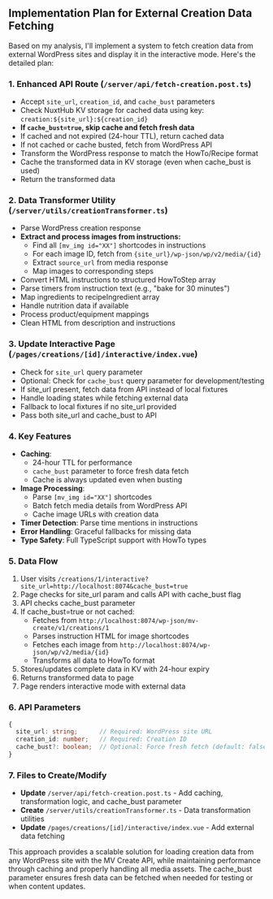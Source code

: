 ## Implementation Plan for External Creation Data Fetching

Based on my analysis, I'll implement a system to fetch creation data from external WordPress sites and display it in the interactive mode. Here's the detailed plan:

### 1. **Enhanced API Route** (`/server/api/fetch-creation.post.ts`)
   - Accept `site_url`, `creation_id`, and `cache_bust` parameters
   - Check NuxtHub KV storage for cached data using key: `creation:${site_url}:${creation_id}`
   - **If `cache_bust=true`, skip cache and fetch fresh data**
   - If cached and not expired (24-hour TTL), return cached data
   - If not cached or cache busted, fetch from WordPress API
   - Transform the WordPress response to match the HowTo/Recipe format
   - Cache the transformed data in KV storage (even when cache_bust is used)
   - Return the transformed data

### 2. **Data Transformer Utility** (`/server/utils/creationTransformer.ts`)
   - Parse WordPress creation response
   - **Extract and process images from instructions:**
     - Find all `[mv_img id="XX"]` shortcodes in instructions
     - For each image ID, fetch from `{site_url}/wp-json/wp/v2/media/{id}`
     - Extract `source_url` from media response
     - Map images to corresponding steps
   - Convert HTML instructions to structured HowToStep array
   - Parse timers from instruction text (e.g., "bake for 30 minutes")
   - Map ingredients to recipeIngredient array
   - Handle nutrition data if available
   - Process product/equipment mappings
   - Clean HTML from description and instructions

### 3. **Update Interactive Page** (`/pages/creations/[id]/interactive/index.vue`)
   - Check for `site_url` query parameter
   - Optional: Check for `cache_bust` query parameter for development/testing
   - If site_url present, fetch data from API instead of local fixtures
   - Handle loading states while fetching external data
   - Fallback to local fixtures if no site_url provided
   - Pass both site_url and cache_bust to API

### 4. **Key Features**
   - **Caching**: 
     - 24-hour TTL for performance
     - `cache_bust` parameter to force fresh data fetch
     - Cache is always updated even when busting
   - **Image Processing**: 
     - Parse `[mv_img id="XX"]` shortcodes
     - Batch fetch media details from WordPress API
     - Cache image URLs with creation data
   - **Timer Detection**: Parse time mentions in instructions
   - **Error Handling**: Graceful fallbacks for missing data
   - **Type Safety**: Full TypeScript support with HowTo types

### 5. **Data Flow**
   1. User visits `/creations/1/interactive?site_url=http://localhost:8074&cache_bust=true`
   2. Page checks for site_url param and calls API with cache_bust flag
   3. API checks cache_bust parameter
   4. If cache_bust=true or not cached:
      - Fetches from `http://localhost:8074/wp-json/mv-create/v1/creations/1`
      - Parses instruction HTML for image shortcodes
      - Fetches each image from `http://localhost:8074/wp-json/wp/v2/media/{id}`
      - Transforms all data to HowTo format
   5. Stores/updates complete data in KV with 24-hour expiry
   6. Returns transformed data to page
   7. Page renders interactive mode with external data

### 6. **API Parameters**
   ```typescript
   {
     site_url: string;      // Required: WordPress site URL
     creation_id: number;   // Required: Creation ID
     cache_bust?: boolean;  // Optional: Force fresh fetch (default: false)
   }
   ```

### 7. **Files to Create/Modify**
   - **Update** `/server/api/fetch-creation.post.ts` - Add caching, transformation logic, and cache_bust parameter
   - **Create** `/server/utils/creationTransformer.ts` - Data transformation utilities
   - **Update** `/pages/creations/[id]/interactive/index.vue` - Add external data fetching

This approach provides a scalable solution for loading creation data from any WordPress site with the MV Create API, while maintaining performance through caching and properly handling all media assets. The cache_bust parameter ensures fresh data can be fetched when needed for testing or when content updates.